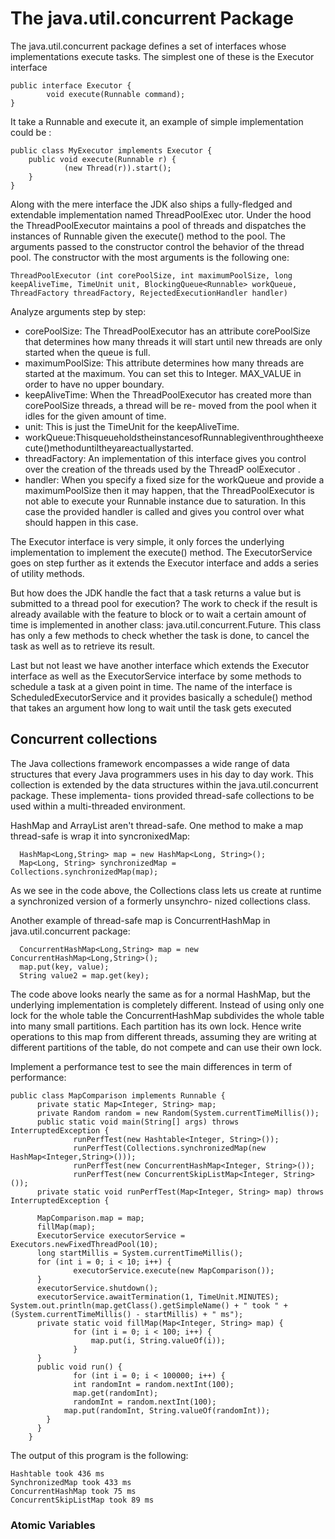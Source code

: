 # The java.util.concurrent Package

The java.util.concurrent package defines a set of interfaces whose implementations execute tasks. The simplest one of these is the Executor interface

```
public interface Executor {
        void execute(Runnable command);
}
```

It take a Runnable and execute it, an example of simple implementation could be :

```
public class MyExecutor implements Executor {
    public void execute(Runnable r) {
            (new Thread(r)).start();
    }
}

```

Along with the mere interface the JDK also ships a fully-fledged and extendable implementation named ThreadPoolExec utor. Under the hood the ThreadPoolExecutor maintains a pool of threads and dispatches the instances of Runnable given the execute() method to the pool. The arguments passed to the constructor control the behavior of the thread pool. The constructor with the most arguments is the following one:
```
ThreadPoolExecutor (int corePoolSize, int maximumPoolSize, long keepAliveTime, TimeUnit unit, BlockingQueue<Runnable> workQueue, ThreadFactory threadFactory, RejectedExecutionHandler handler)
```

Analyze arguments step by step:

 - corePoolSize: The ThreadPoolExecutor has an attribute corePoolSize that determines how many threads it will start until new threads are only started when the queue is full.
- maximumPoolSize: This attribute determines how many threads are started at the maximum. You can set this to Integer. MAX_VALUE in order to have no upper boundary.
- keepAliveTime: When the ThreadPoolExecutor has created more than corePoolSize threads, a thread will be re- moved from the pool when it idles for the given amount of time.
- unit: This is just the TimeUnit for the keepAliveTime.
- workQueue:ThisqueueholdstheinstancesofRunnablegiventhroughtheexecute()methoduntiltheyareactuallystarted.
- threadFactory: An implementation of this interface gives you control over the creation of the threads used by the ThreadP oolExecutor .
- handler: When you specify a fixed size for the workQueue and provide a maximumPoolSize then it may happen, that the ThreadPoolExecutor is not able to execute your Runnable instance due to saturation. In this case the provided handler is called and gives you control over what should happen in this case.
  
  
The Executor interface is very simple, it only forces the underlying implementation to implement the execute() method. The ExecutorService goes on step further as it extends the Executor interface and adds a series of utility methods.

But how does the JDK handle the fact that a task returns a value but is submitted to a thread pool for execution?
The work to check if the result is already available with the feature to block or to wait a certain amount of time is implemented in another class: java.util.concurrent.Future<V>. This class has only a few methods to check whether the task is done, to cancel the task as well as to retrieve its result.
  
Last but not least we have another interface which extends the Executor interface as well as the ExecutorService interface by some methods to schedule a task at a given point in time. The name of the interface is ScheduledExecutorService and it provides basically a schedule() method that takes an argument how long to wait until the task gets executed
  
## Concurrent collections
  
The Java collections framework encompasses a wide range of data structures that every Java programmers uses in his day to day work. This collection is extended by the data structures within the java.util.concurrent package. These implementa- tions provided thread-safe collections to be used within a multi-threaded environment.

  HashMap and ArrayList aren't thread-safe.
  One method to make a map thread-safe is wrap it into syncronixedMap:
  
```
  HashMap<Long,String> map = new HashMap<Long, String>();
  Map<Long, String> synchronizedMap = Collections.synchronizedMap(map);

```
  As we see in the code above, the Collections class lets us create at runtime a synchronized version of a formerly unsynchro- nized collections class.
  
  Another example of thread-safe map is ConcurrentHashMap in java.util.concurrent package:
  
``` 
  ConcurrentHashMap<Long,String> map = new ConcurrentHashMap<Long,String>();
  map.put(key, value);
  String value2 = map.get(key);
```
  
  The code above looks nearly the same as for a normal HashMap, but the underlying implementation is completely different. Instead of using only one lock for the whole table the ConcurrentHashMap subdivides the whole table into many small partitions. Each partition has its own lock. Hence write operations to this map from different threads, assuming they are writing at different partitions of the table, do not compete and can use their own lock.
  
  Implement a performance test to see the main differences in term of performance:
  
  ```
  public class MapComparison implements Runnable {
        private static Map<Integer, String> map;
        private Random random = new Random(System.currentTimeMillis());
        public static void main(String[] args) throws InterruptedException {
                runPerfTest(new Hashtable<Integer, String>());
                runPerfTest(Collections.synchronizedMap(new HashMap<Integer,String>()));
                runPerfTest(new ConcurrentHashMap<Integer, String>());
                runPerfTest(new ConcurrentSkipListMap<Integer, String>());
        private static void runPerfTest(Map<Integer, String> map) throws InterruptedException {

        MapComparison.map = map;
        fillMap(map);
        ExecutorService executorService = Executors.newFixedThreadPool(10);
        long startMillis = System.currentTimeMillis();
        for (int i = 0; i < 10; i++) {
                executorService.execute(new MapComparison());
        }
        executorService.shutdown();
        executorService.awaitTermination(1, TimeUnit.MINUTES); System.out.println(map.getClass().getSimpleName() + " took " + (System.currentTimeMillis() - startMillis) + " ms");
        private static void fillMap(Map<Integer, String> map) {
                for (int i = 0; i < 100; i++) {
                    map.put(i, String.valueOf(i));
                }
        }
        public void run() {
                for (int i = 0; i < 100000; i++) {
                int randomInt = random.nextInt(100);
                map.get(randomInt);
                randomInt = random.nextInt(100);
              map.put(randomInt, String.valueOf(randomInt));
          }
        }
      }
  
  ```
  
  The output of this program is the following:
```
Hashtable took 436 ms
SynchronizedMap took 433 ms
ConcurrentHashMap took 75 ms
ConcurrentSkipListMap took 89 ms
  ```
  
  ### Atomic Variables 
  
